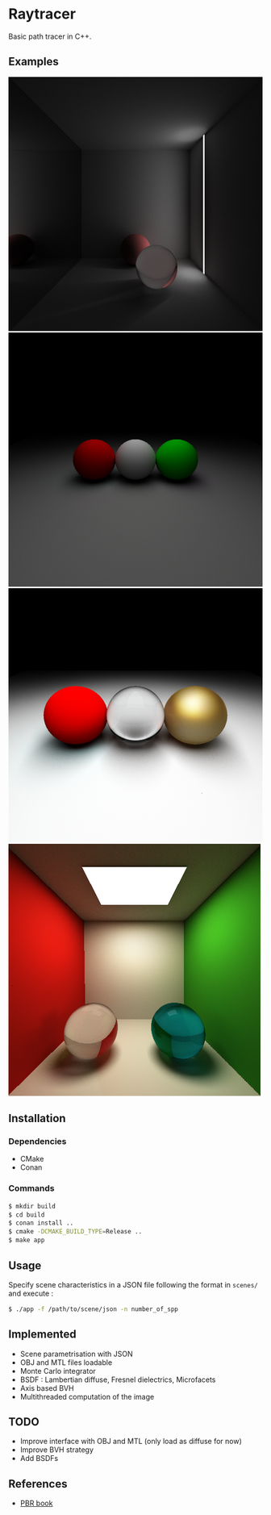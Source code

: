 # Raytracer

Basic path tracer in C++.

## Examples
![Mirror](examples/mirror.png)
![Balls](examples/balls.png)
![Metal](examples/metal.png)
![Cornell](examples/cornell2.png)

## Installation

### Dependencies
- CMake
- Conan

### Commands
```bash
$ mkdir build
$ cd build
$ conan install ..
$ cmake -DCMAKE_BUILD_TYPE=Release ..
$ make app
```

## Usage
Specify scene characteristics in a JSON file following the format in `scenes/`
and execute : 
```bash
$ ./app -f /path/to/scene/json -n number_of_spp
```

## Implemented
- Scene parametrisation with JSON
- OBJ and MTL files loadable
- Monte Carlo integrator
- BSDF : Lambertian diffuse, Fresnel dielectrics, Microfacets
- Axis based BVH
- Multithreaded computation of the image

## TODO
- Improve interface with OBJ and MTL (only load as diffuse for now)
- Improve BVH strategy
- Add BSDFs

## References
- [PBR book](https://www.pbr-book.org/)
